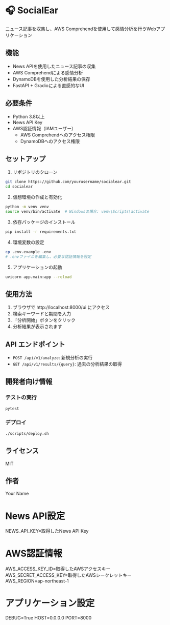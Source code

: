 # 🎧 SocialEar

ニュース記事を収集し、AWS Comprehendを使用して感情分析を行うWebアプリケーション

## 機能

- News APIを使用したニュース記事の収集
- AWS Comprehendによる感情分析
- DynamoDBを使用した分析結果の保存
- FastAPI + Gradioによる直感的なUI

## 必要条件

- Python 3.8以上
- News API Key
- AWS認証情報（IAMユーザー）
  - AWS Comprehendへのアクセス権限
  - DynamoDBへのアクセス権限

## セットアップ

1. リポジトリのクローン
```bash
git clone https://github.com/yourusername/socialear.git
cd socialear
```

2. 仮想環境の作成と有効化
```bash
python -m venv venv
source venv/bin/activate  # Windowsの場合: venv\Scripts\activate
```

3. 依存パッケージのインストール
```bash
pip install -r requirements.txt
```

4. 環境変数の設定
```bash
cp .env.example .env
# .envファイルを編集し、必要な認証情報を設定
```

5. アプリケーションの起動
```bash
uvicorn app.main:app --reload
```

## 使用方法

1. ブラウザで http://localhost:8000/ui にアクセス
2. 検索キーワードと期間を入力
3. 「分析開始」ボタンをクリック
4. 分析結果が表示されます

## API エンドポイント

- `POST /api/v1/analyze`: 新規分析の実行
- `GET /api/v1/results/{query}`: 過去の分析結果の取得

## 開発者向け情報

### テストの実行
```bash
pytest
```

### デプロイ
```bash
./scripts/deploy.sh
```

## ライセンス

MIT

## 作者

Your Name 

# News API設定
NEWS_API_KEY=取得したNews API Key

# AWS認証情報
AWS_ACCESS_KEY_ID=取得したAWSアクセスキー
AWS_SECRET_ACCESS_KEY=取得したAWSシークレットキー
AWS_REGION=ap-northeast-1

# アプリケーション設定
DEBUG=True
HOST=0.0.0.0
PORT=8000 